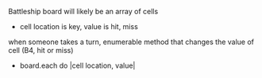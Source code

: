 Battleship board will likely be an array of cells
  - cell location is key, value is hit, miss

when someone takes a turn, enumerable method that changes the value of cell (B4, hit or miss)
  - board.each do |cell location, value|
